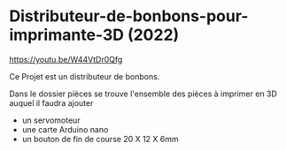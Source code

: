 # Distributeur-de-bonbons-pour-imprimante-3D (2022)
https://youtu.be/W44VtDr0Qfg

Ce Projet est un distributeur de bonbons.

Dans le dossier pièces se trouve l'ensemble des pièces à imprimer en 3D auquel il faudra ajouter 
 - un servomoteur 
 - une carte Arduino nano
 - un bouton de fin de course 20 X 12 X 6mm
